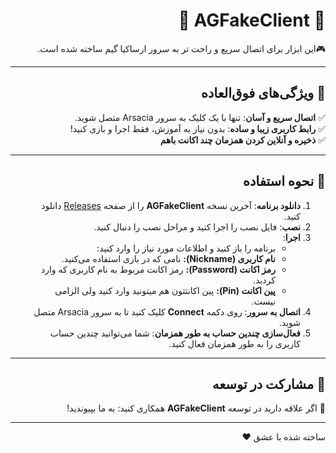 <div dir="rtl" align="right">

# 🌟 AGFakeClient 🌟

‎🎮‫این ابزار برای اتصال سریع و راحت تر به سرور ارساکیا گیم ساخته شده است.‬‎  
 

---

## 🚀 ویژگی‌های فوق‌العاده

✅ **اتصال سریع و آسان**: تنها با یک کلیک به سرور Arsacia متصل شوید.  
✅ **رابط کاربری زیبا و ساده**: بدون نیاز به آموزش، فقط اجرا و بازی کنید!  
✅ **ذخیره و آنلاین کردن همزمان چند اکانت باهم** <br> 

---

## 🎯 نحوه استفاده

<ol>
  <li><b>دانلود برنامه</b>: آخرین نسخه <b>AGFakeClient</b> را از صفحه <a href="https://github.com/MoBiNMN/AGFakeClient/releases">Releases</a> دانلود کنید.</li>
  <li><b>نصب</b>: فایل نصب را اجرا کنید و مراحل نصب را دنبال کنید.</li>
  <li><b>اجرا</b>:
    <ul>
      <li>برنامه را باز کنید و اطلاعات مورد نیاز را وارد کنید:</li>
      <li><b>نام کاربری (Nickname):</b> نامی که در بازی استفاده می‌کنید.</li>
      <li><b>رمز اکانت (Password):</b> رمز اکانت مربوط به نام کاربری که وارد کردید.</li>
      <li><b>پین اکانت (Pin):</b> پین اکانتتون هم میتونید وارد کنید ولی الزامی نیست.</li>
    </ul>
  </li>
  <li><b>اتصال به سرور</b>: روی دکمه <b>Connect</b> کلیک کنید تا به سرور Arsacia متصل شوید.</li>
 <li><b>فعال‌سازی چندین حساب به طور همزمان</b>: شما می‌توانید چندین حساب کاربری را به طور همزمان فعال کنید. </li>
</ol>

---

## 🤝 مشارکت در توسعه

🌟 اگر علاقه دارید در توسعه **AGFakeClient** همکاری کنید: به ما بپیوندید! 

---

ساخته شده با عشق ❤️

</div>
